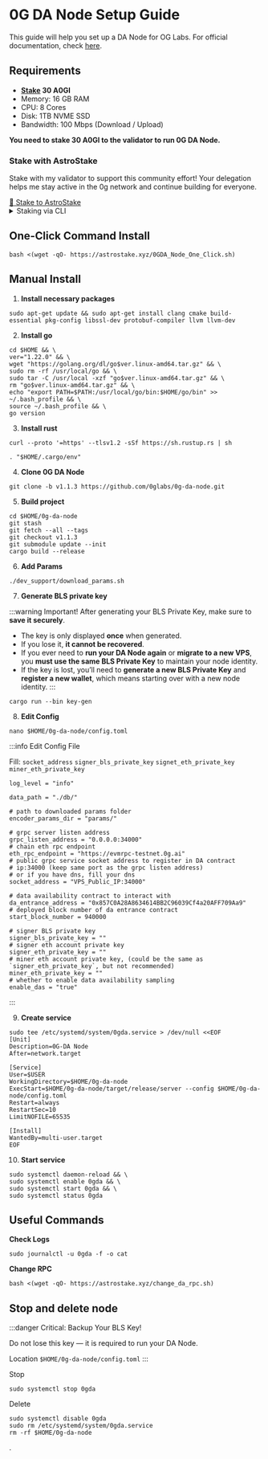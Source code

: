 # 0G DA Node Setup Guide

This guide will help you set up a DA Node for OG Labs.
For official documentation, check [here](https://docs.0g.ai/run-a-node/da-node).

## Requirements

- **[Stake](https://0g.exploreme.pro/validators/0gvaloper1aax7fz4d904m0ul3e9v3lfq7cdzzw3ka8qk3mr?action=Delegate) 30 A0GI**
- Memory: 16 GB RAM
- CPU: 8 Cores
- Disk: 1TB NVME SSD
- Bandwidth: 100 Mbps (Download / Upload)

**You need to stake 30 A0GI to the validator to run 0G DA Node.**
<div class="highlight">

### Stake with AstroStake

Stake with my validator to support this community effort!
Your delegation helps me stay active in the 0g network and continue building for everyone.

<a class="custom-button" href="https://0g.exploreme.pro/validators/0gvaloper1aax7fz4d904m0ul3e9v3lfq7cdzzw3ka8qk3mr?action=Delegate" target="_blank">
  🚀 Stake to AstroStake
</a>
</div>

<div class="custom-collapse">
<details>
  <summary>Staking via CLI</summary>

<div class="collapse-content">

**1. Download 0g binary**
```
cd $HOME
git clone https://github.com/0glabs/0g-chain.git
cd 0g-chain
git checkout v0.5.3
git submodule update --init
make install
0gchaind version
```

**2. Set-up Wallet**

Change `WalletName` to your real wallet name
:::tabs
== Create Wallet
To create a new wallet, use the following command. Don’t forget to save the mnemonic
```
0gchaind keys add WalletName
```
== Restore Wallet
To restore existing wallet, use the following command
```
0gchaind keys add WalletName --recover
```
== Restore Wallet (EVM)
If you use metamask or EVM, use this command to restore your wallet

```
0gchaind keys add WalletName --eth --recover
```
:::

**3. Stake**

change `WalletName` to your real wallet name

and you can change `--node https://evmrpc-testnet.0g.ai` to your favorite RPC
```
0gchaind tx staking delegate "0gvaloper1aax7fz4d904m0ul3e9v3lfq7cdzzw3ka8qk3mr" 30000000ua0gi --from "WalletName" --chain-id zgtendermint_16600-2 --gas-adjustment 1.5 --gas auto --gas-prices 0.00252ua0gi  --node https://evmrpc-testnet.0g.ai -y
```
</div>
</details>
</div>

## One-Click Command Install
```
bash <(wget -qO- https://astrostake.xyz/0GDA_Node_One_Click.sh)
```

## Manual Install

1. **Install necessary packages**
```
sudo apt-get update && sudo apt-get install clang cmake build-essential pkg-config libssl-dev protobuf-compiler llvm llvm-dev
```
2. **Install go**
```
cd $HOME && \
ver="1.22.0" && \
wget "https://golang.org/dl/go$ver.linux-amd64.tar.gz" && \
sudo rm -rf /usr/local/go && \
sudo tar -C /usr/local -xzf "go$ver.linux-amd64.tar.gz" && \
rm "go$ver.linux-amd64.tar.gz" && \
echo "export PATH=$PATH:/usr/local/go/bin:$HOME/go/bin" >> ~/.bash_profile && \
source ~/.bash_profile && \
go version
```
3. **Install rust**
```
curl --proto '=https' --tlsv1.2 -sSf https://sh.rustup.rs | sh
```
```
. "$HOME/.cargo/env"
```
4. **Clone 0G DA Node**
```
git clone -b v1.1.3 https://github.com/0glabs/0g-da-node.git
```
5. **Build project**
```
cd $HOME/0g-da-node
git stash
git fetch --all --tags
git checkout v1.1.3
git submodule update --init
cargo build --release
```
6. **Add Params**
```
./dev_support/download_params.sh
```
7. **Generate BLS private key**

:::warning Important!
After generating your BLS Private Key, make sure to **save it securely**.

- The key is only displayed **once** when generated.
- If you lose it, **it cannot be recovered**.
- If you ever need to **run your DA Node again** or **migrate to a new VPS**, you **must use the same BLS Private Key** to maintain your node identity.
- If the key is lost, you’ll need to **generate a new BLS Private Key** and **register a new wallet**, which means starting over with a new node identity.
:::
```
cargo run --bin key-gen
```
8. **Edit Config**
```
nano $HOME/0g-da-node/config.toml
```
:::info Edit Config File

Fill: `socket_address` `signer_bls_private_key` `signet_eth_private_key` `miner_eth_private_key`

```
log_level = "info"

data_path = "./db/"

# path to downloaded params folder
encoder_params_dir = "params/"

# grpc server listen address
grpc_listen_address = "0.0.0.0:34000"
# chain eth rpc endpoint
eth_rpc_endpoint = "https://evmrpc-testnet.0g.ai"
# public grpc service socket address to register in DA contract
# ip:34000 (keep same port as the grpc listen address)
# or if you have dns, fill your dns
socket_address = "VPS_Public_IP:34000"

# data availability contract to interact with
da_entrance_address = "0x857C0A28A8634614BB2C96039Cf4a20AFF709Aa9"
# deployed block number of da entrance contract
start_block_number = 940000

# signer BLS private key
signer_bls_private_key = ""
# signer eth account private key
signer_eth_private_key = ""
# miner eth account private key, (could be the same as `signer_eth_private_key`, but not recommended)
miner_eth_private_key = ""
# whether to enable data availability sampling
enable_das = "true"
```
:::

9. **Create service**
```
sudo tee /etc/systemd/system/0gda.service > /dev/null <<EOF
[Unit]
Description=0G-DA Node
After=network.target

[Service]
User=$USER
WorkingDirectory=$HOME/0g-da-node
ExecStart=$HOME/0g-da-node/target/release/server --config $HOME/0g-da-node/config.toml
Restart=always
RestartSec=10
LimitNOFILE=65535

[Install]
WantedBy=multi-user.target
EOF
```
10. **Start service**
```
sudo systemctl daemon-reload && \
sudo systemctl enable 0gda && \
sudo systemctl start 0gda && \
sudo systemctl status 0gda
```
## Useful Commands

**Check Logs**
```
sudo journalctl -u 0gda -f -o cat
```
**Change RPC**
```
bash <(wget -qO- https://astrostake.xyz/change_da_rpc.sh)
```

## Stop and delete node

:::danger Critical: Backup Your BLS Key!

Do not lose this key — it is required to run your DA Node.

Location `$HOME/0g-da-node/config.toml`
:::

Stop
```
sudo systemctl stop 0gda
```

Delete
```
sudo systemctl disable 0gda
sudo rm /etc/systemd/system/0gda.service
rm -rf $HOME/0g-da-node
```

.
